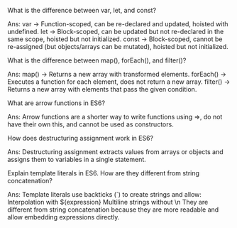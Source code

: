 <!-- 1st Question -->
What is the difference between var, let, and const?

Ans:
var → Function-scoped, can be re-declared and updated, hoisted with undefined.
let → Block-scoped, can be updated but not re-declared in the same scope, hoisted but not initialized.
const → Block-scoped, cannot be re-assigned (but objects/arrays can be mutated), hoisted but not initialized.

<!-- 2nd Question -->
What is the difference between map(), forEach(), and filter()?

Ans:
map() → Returns a new array with transformed elements.
forEach() → Executes a function for each element, does not return a new array.
filter() → Returns a new array with elements that pass the given condition.

<!-- 3rd Question -->
What are arrow functions in ES6?

Ans:
Arrow functions are a shorter way to write functions using =>, do not have their own this, and cannot be used as constructors.

<!-- 4th Question -->
How does destructuring assignment work in ES6?

Ans:
Destructuring assignment extracts values from arrays or objects and assigns them to variables in a single statement.

<!-- 5th Question -->
Explain template literals in ES6. How are they different from string concatenation?

Ans:
Template literals use backticks (`) to create strings and allow:
Interpolation with ${expression}
Multiline strings without \n
They are different from string concatenation because they are more readable and allow embedding expressions directly.
